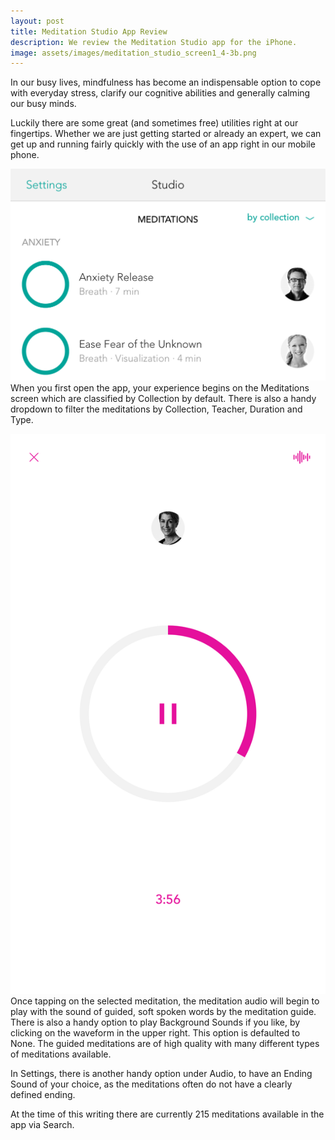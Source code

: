 ```yaml
---
layout: post
title: Meditation Studio App Review
description: We review the Meditation Studio app for the iPhone.
image: assets/images/meditation_studio_screen1_4-3b.png
---
```

<p>
In our busy lives, mindfulness has become an indispensable option to cope with everyday stress, clarify our cognitive abilities and generally calming our busy minds.

Luckily there are some great (and sometimes free) utilities right at our fingertips. Whether we are just getting started or already an expert, we can get up and running fairly quickly with the use of an app right in our mobile phone.
</p>

<p>
<span class="image right"><img src="assets/images/meditation_studio_screen1_4-3b.png" alt="Meditation Studio Opening Screen"></span>
When you first open the app, your experience begins on the Meditations screen which are classified by Collection by default. There is also a handy dropdown to filter the meditations by Collection, Teacher, Duration and Type.  
</p>

<p>
<span class="image right"><img src="assets/images/med-app2.png" alt="Meditation Studio Play Screen"/></span>
Once tapping on the selected meditation, the meditation audio will begin to play with the sound of guided, soft spoken words by the meditation guide. There is also a handy option to play Background Sounds if you like, by clicking on the waveform in the upper right. This option is defaulted to None. The guided meditations are of high quality with many different types of meditations available.

In Settings, there is another handy option under Audio, to have an Ending Sound of your choice, as the meditations often do not have a clearly defined ending. 

At the time of this writing there are currently 215 meditations available in the app via Search.  
</p>

